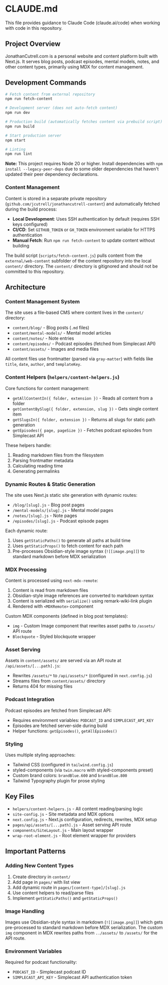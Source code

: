 # CLAUDE.md

This file provides guidance to Claude Code (claude.ai/code) when working with code in this repository.

## Project Overview

JonathanCutrell.com is a personal website and content platform built with Next.js. It serves blog posts, podcast episodes, mental models, notes, and other content types, primarily using MDX for content management.

## Development Commands

```bash
# Fetch content from external repository
npm run fetch-content

# Development server (does not auto-fetch content)
npm run dev

# Production build (automatically fetches content via prebuild script)
npm run build

# Start production server
npm start

# Linting
npm run lint
```

**Note:** This project requires Node 20 or higher. Install dependencies with `npm install --legacy-peer-deps` due to some older dependencies that haven't updated their peer dependency declarations.

### Content Management

Content is stored in a separate private repository (`github.com/jcutrell/jonathancutrell-content`) and automatically fetched during the build process:

- **Local Development**: Uses SSH authentication by default (requires SSH keys configured)
- **CI/CD**: Set `GITHUB_TOKEN` or `GH_TOKEN` environment variable for HTTPS authentication
- **Manual Fetch**: Run `npm run fetch-content` to update content without building

The build script (`scripts/fetch-content.js`) pulls content from the `external/web-content` subfolder of the content repository into the local `content/` directory. The `content/` directory is gitignored and should not be committed to this repository.

## Architecture

### Content Management System

The site uses a file-based CMS where content lives in the `content/` directory:
- `content/blog/` - Blog posts (`.md` files)
- `content/mental-models/` - Mental model articles
- `content/notes/` - Note entries
- `content/episodes/` - Podcast episodes (fetched from Simplecast API)
- `content/assets/` - Images and media files

All content files use frontmatter (parsed via `gray-matter`) with fields like `title`, `date`, `author`, and `templateKey`.

### Content Helpers (`helpers/content-helpers.js`)

Core functions for content management:
- `getAllContentIn({ folder, extension })` - Reads all content from a folder
- `getContentBySlug({ folder, extension, slug })` - Gets single content item
- `getSlugsIn({ folder, extension })` - Returns all slugs for static path generation
- `getEpisodes({ page, pageSize })` - Fetches podcast episodes from Simplecast API

These helpers handle:
1. Reading markdown files from the filesystem
2. Parsing frontmatter metadata
3. Calculating reading time
4. Generating permalinks

### Dynamic Routes & Static Generation

The site uses Next.js static site generation with dynamic routes:
- `/blog/[slug].js` - Blog post pages
- `/mental-models/[slug].js` - Mental model pages
- `/notes/[slug].js` - Note pages
- `/episodes/[slug].js` - Podcast episode pages

Each dynamic route:
1. Uses `getStaticPaths()` to generate all paths at build time
2. Uses `getStaticProps()` to fetch content for each path
3. Pre-processes Obsidian-style image syntax (`![[image.png]]`) to standard markdown before MDX serialization

### MDX Processing

Content is processed using `next-mdx-remote`:
1. Content is read from markdown files
2. Obsidian-style image references are converted to markdown syntax
3. Content is serialized with `serialize()` using remark-wiki-link plugin
4. Rendered with `<MDXRemote>` component

Custom MDX components (defined in blog post templates):
- `img` - Custom Image component that rewrites asset paths to `/assets/` API route
- `Blockquote` - Styled blockquote wrapper

### Asset Serving

Assets in `content/assets/` are served via an API route at `/api/assets/[...path].js`:
- Rewrites `/assets/*` to `/api/assets/*` (configured in `next.config.js`)
- Streams files from `content/assets/` directory
- Returns 404 for missing files

### Podcast Integration

Podcast episodes are fetched from Simplecast API:
- Requires environment variables: `PODCAST_ID` and `SIMPLECAST_API_KEY`
- Episodes are fetched server-side during build
- Helper functions: `getEpisodes()`, `getAllEpisodes()`

### Styling

Uses multiple styling approaches:
- Tailwind CSS (configured in `tailwind.config.js`)
- styled-components (via `twin.macro` with styled-components preset)
- Custom brand colors: `brandBlue.600` and `brandBlue.800`
- Tailwind Typography plugin for prose styling

## Key Files

- `helpers/content-helpers.js` - All content reading/parsing logic
- `site-config.js` - Site metadata and MDX options
- `next.config.js` - Next.js configuration, redirects, rewrites, MDX setup
- `pages/api/assets/[...path].js` - Asset serving API route
- `components/SiteLayout.js` - Main layout wrapper
- `wrap-root-element.js` - Root element wrapper for providers

## Important Patterns

### Adding New Content Types

1. Create directory in `content/`
2. Add page in `pages/` with list view
3. Add dynamic route in `pages/[content-type]/[slug].js`
4. Use content helpers to read/parse files
5. Implement `getStaticPaths()` and `getStaticProps()`

### Image Handling

Images use Obsidian-style syntax in markdown (`![[image.png]]`) which gets pre-processed to standard markdown before MDX serialization. The custom `img` component in MDX rewrites paths from `../assets/` to `/assets/` for the API route.

### Environment Variables

Required for podcast functionality:
- `PODCAST_ID` - Simplecast podcast ID
- `SIMPLECAST_API_KEY` - Simplecast API authentication token
